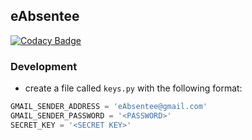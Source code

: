 ## eAbsentee

[![Codacy Badge](https://api.codacy.com/project/badge/Grade/34a231e71ddb4d3ba4c9ae0c669bfe1f)](https://www.codacy.com?utm_source=github.com&utm_medium=referral&utm_content=raunakdaga/eAbsentee&utm_campaign=Badge_Grade)

### Development

-   create a file called `keys.py` with the following format:

```python
GMAIL_SENDER_ADDRESS = 'eAbsentee@gmail.com'
GMAIL_SENDER_PASSWORD = '<PASSWORD>'
SECRET_KEY = '<SECRET KEY>'
```
